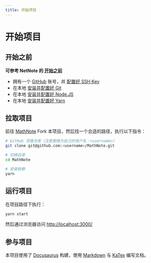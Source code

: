 ```yaml
---
title: 开始项目
---
```


# 开始项目

## 开始之前

**可参考 NetNote 的 [开始之前](https://note.yueplus.ink/start/start.html)**

- 拥有一个 [GitHub](https://github.com/) 账号，并 [配置好 SSH Key](https://note.yueplus.ink/start/start.html#github)
- 在本地 [安装并配置好 Git](https://note.yueplus.ink/start/start.html#%E6%9C%AC%E5%9C%B0%E5%AE%89%E8%A3%85-git)
- 在本地 [安装并配置好 Node.JS](https://note.yueplus.ink/start/start.html#%E6%9C%AC%E5%9C%B0%E5%AE%89%E8%A3%85-nodejs)
- 在本地 [安装并配置好 Yarn](https://note.yueplus.ink/start/start.html#%E6%9C%AC%E5%9C%B0%E5%AE%89%E8%A3%85-yarn)

## 拉取项目

前往 [MathNote](https://github.com/Yue-plus/MathNote) Fork 本项目，然后找一个合适的路径，执行以下指令：

```bash
# GitHub 克隆仓库（注意替换为自己的用户名：<username>）
git clone git@github.com:<username>/MathNote.git

# 切换目录
cd MathNote

# 安装依赖
yarn
```

## 运行项目

在项目路径下执行：

```bash
yarn start
```

然后通过浏览器访问 <http://localhost:3000/>

## 参与项目

本项目使用了 [Docusaurus](https://docusaurus.io/zh-CN/) 构建，使用
[Markdown](https://note.yueplus.ink/start/markdown.html) 与
[KaTex](https://katex.org/docs/supported.html) 编写文档。